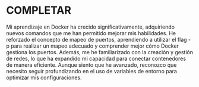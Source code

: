 # COMPLETAR  
Mi aprendizaje en Docker ha crecido significativamente, adquiriendo nuevos comandos que me han permitido mejorar mis habilidades. He reforzado el concepto de mapeo de puertos, aprendiendo a utilizar el flag -p para realizar un mapeo adecuado y comprender mejor cómo Docker gestiona los puertos. Además, me he familiarizado con la creación y gestión de redes, lo que ha expandido mi capacidad para conectar contenedores de manera eficiente. Aunque siento que he avanzado, reconozco que necesito seguir profundizando en el uso de variables de entorno para optimizar mis configuraciones.

